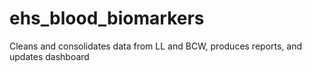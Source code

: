 # ehs_blood_biomarkers
Cleans and consolidates data from LL and BCW, produces reports, and updates dashboard
